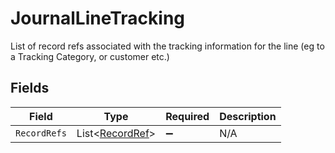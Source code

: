 # JournalLineTracking

List of record refs associated with the tracking information for the line (eg to a Tracking Category, or customer etc.)


## Fields

| Field                                               | Type                                                | Required                                            | Description                                         |
| --------------------------------------------------- | --------------------------------------------------- | --------------------------------------------------- | --------------------------------------------------- |
| `RecordRefs`                                        | List<[RecordRef](../../Models/Shared/RecordRef.md)> | :heavy_minus_sign:                                  | N/A                                                 |